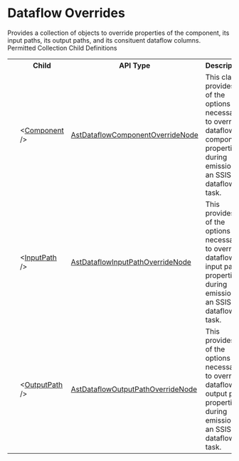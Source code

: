 # Dataflow Overrides

<div class="LanguageSummary"><div class ="SummaryItem">Provides a collection of objects to override properties of the component, its input paths, its output paths, and its consituent dataflow columns.</div></div><div class="SchemaBindingGroup"><div class="SchemaBindingGroupHeader">Permitted Collection Child Definitions</div><table id="SchemaBindingList" class="SchemaBindingList"><tbody><tr><th class="SchemaBindingIconColumnHeader">&nbsp;</th><th class="SchemaBindingNameColumnHeader">Child</th><th class="SchemaBindingTypeColumnHeader">API Type</th><th class="SchemaBindingSummaryColumnHeader">Description</th></tr><tr class="cd0"><td class="SchemaBindingIcon"><div class="NotRequired" /></td><td class="SchemaBindingName"><span class="punc">&lt;</span><a href=../api-reference/Varigence.Languages.Biml.Transformation.AstDataflowComponentOverrideNode.html">Component</a><span class="punc"> /&gt;</span></td><td class="SchemaBindingType"><a href="Varigence.Languages.Biml.Transformation.AstDataflowComponentOverrideNode.html">AstDataflowComponentOverrideNode</a></td><td class="SchemaBindingSummary">This class provides all of the options necessary to override dataflow component properties during emission of an SSIS dataflow task.</td></tr><tr class="cd1"><td class="SchemaBindingIcon"><div class="NotRequired" /></td><td class="SchemaBindingName"><span class="punc">&lt;</span><a href=../api-reference/Varigence.Languages.Biml.Transformation.AstDataflowInputPathOverrideNode.html">InputPath</a><span class="punc"> /&gt;</span></td><td class="SchemaBindingType"><a href="Varigence.Languages.Biml.Transformation.AstDataflowInputPathOverrideNode.html">AstDataflowInputPathOverrideNode</a></td><td class="SchemaBindingSummary">This provides all of the options necessary to override dataflow input path properties during emission of an SSIS dataflow task.</td></tr><tr class="cd0"><td class="SchemaBindingIcon"><div class="NotRequired" /></td><td class="SchemaBindingName"><span class="punc">&lt;</span><a href=../api-reference/Varigence.Languages.Biml.Transformation.AstDataflowOutputPathOverrideNode.html">OutputPath</a><span class="punc"> /&gt;</span></td><td class="SchemaBindingType"><a href="Varigence.Languages.Biml.Transformation.AstDataflowOutputPathOverrideNode.html">AstDataflowOutputPathOverrideNode</a></td><td class="SchemaBindingSummary">This provides all of the options necessary to override dataflow output path properties during emission of an SSIS dataflow task.</td></tr></tbody></table></div>